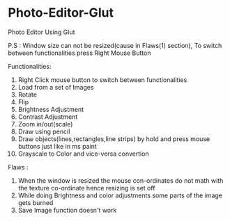 # Photo-Editor-Glut
Photo Editor Using Glut

P.S : Window size can not be resized(cause in Flaws(1) section), To switch between functionalities press Right Mouse Button

Functionalities:
1. Right Click mouse button to switch between functionalities
2. Load from a set of Images
3. Rotate
4. Flip
5. Brightness Adjustment
6. Contrast Adjustment
7. Zoom in/out(scale)
8. Draw using pencil
7. Draw objects(lines,rectangles,line strips) by hold and press mouse buttons just like in ms paint
8. Grayscale to Color and vice-versa convertion

Flaws :
1. When the window is resized the mouse con-ordinates do not math with the texture co-ordinate hence resizing is set off
2. While doing Brightness and color adjustments some parts of the image gets burned
3. Save Image function doesn't work
